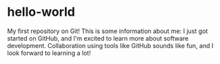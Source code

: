 # hello-world
My first repository on Git!
This is some information about me:
I just got started on GitHub, 
and I'm excited to learn more about
software development.
Collaboration using tools like
GitHub sounds like fun, and
I look forward to learning a lot!
